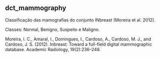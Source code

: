 ## dct_mammography

Classificação das mamografias do conjunto INbreast (Moreira et al. 2012).

Classes: Normal, Benigno, Suspeito e Maligno.


Moreira, I. C., Amaral, I., Domingues, I., Cardoso, A., Cardoso, M. J., and Cardoso, J. S. (2012). Inbreast: Toward a full-field digital mammographic database. Academic Radiology, 19(2):236–248.
